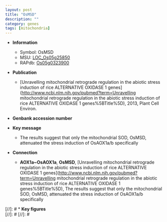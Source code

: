 ```yaml
---
layout: post
title: "OsMSD"
description: ""
category: genes
tags: [mitochondria]
---
```


* **Information**  
    + Symbol: OsMSD  
    + MSU: [LOC_Os05g25850](http://rice.plantbiology.msu.edu/cgi-bin/ORF_infopage.cgi?orf=LOC_Os05g25850)  
    + RAPdb: [Os05g0323900](http://rapdb.dna.affrc.go.jp/viewer/gbrowse_details/irgsp1?name=Os05g0323900)  

* **Publication**  
    + [Unravelling mitochondrial retrograde regulation in the abiotic stress induction of rice ALTERNATIVE OXIDASE 1 genes](http://www.ncbi.nlm.nih.gov/pubmed?term=Unravelling mitochondrial retrograde regulation in the abiotic stress induction of rice ALTERNATIVE OXIDASE 1 genes%5BTitle%5D), 2013, Plant Cell Environ.

* **Genbank accession number**  

* **Key message**  
    + The results suggest that only the mitochondrial SOD, OsMSD, attenuated the stress induction of OsAOX1a/b specifically

* **Connection**  
    + __AOX1a~OsAOX1a__, __OsMSD__, [Unravelling mitochondrial retrograde regulation in the abiotic stress induction of rice ALTERNATIVE OXIDASE 1 genes](http://www.ncbi.nlm.nih.gov/pubmed?term=Unravelling mitochondrial retrograde regulation in the abiotic stress induction of rice ALTERNATIVE OXIDASE 1 genes%5BTitle%5D), The results suggest that only the mitochondrial SOD, OsMSD, attenuated the stress induction of OsAOX1a/b specifically

[//]: # * **Key figures**  
[//]: # 
[//]: # 
